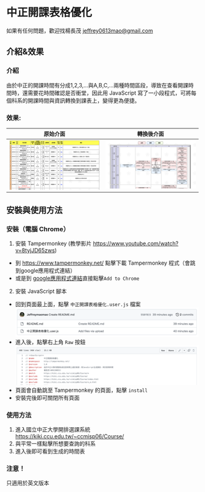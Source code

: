 # 中正開課表格優化

如果有任何問題，歡迎找楊長茂 jeffrey0613mao@gmail.com 

## 介紹&效果
### 介紹
由於中正的開課時間有分成1,2,3,...與A,B,C,...兩種時間區段，導致在查看開課時間時，還需要花時間確認是否衝堂，因此用 JavaScript 寫了一小段程式，可將每個科系的開課時間與資訊轉換到課表上，變得更為便捷。

### 效果:

原始介面                     |  轉換後介面
:-------------------------:|:-------------------------:
![before](https://raw.githubusercontent.com/Jeffreymaomao/figure/main/%E6%88%AA%E5%9C%96%202022-09-05%20%E4%B8%8B%E5%8D%888.03.45.png)  |  ![after](https://raw.githubusercontent.com/Jeffreymaomao/figure/main/%E6%88%AA%E5%9C%96%202022-09-05%20%E4%B8%8B%E5%8D%888.04.23.png)

## 安裝與使用方法

### 安裝（電腦 Chrome）

1. 安裝 Tampermonkey (教學影片 https://www.youtube.com/watch?v=8tyjJD65zws)
  - 到 https://www.tampermonkey.net/ 點擊下載 Tampermonkey 程式（會跳到google應用程式連結）
  - 或是到 [google應用程式連結](https://chrome.google.com/webstore/detail/dhdgffkkebhmkfjojejmpbldmpobfkfo)直接點擊```Add to Chrome```
2. 安裝 JavaScript 腳本
  - 回到頁面最上面，點擊 ```中正開課表格優化.user.js``` 檔案
  ![](https://raw.githubusercontent.com/Jeffreymaomao/figure/main/F5.png) 
  - 進入後，點擊右上角 ```Raw``` 按鈕
  ![](https://raw.githubusercontent.com/Jeffreymaomao/figure/main/F6.png) 
  - 頁面會自動跳至 Tampermonkey 的頁面，點擊 ```install``` 
  - 安裝完後即可關閉所有頁面

### 使用方法
1. 進入國立中正大學開排選課系統 https://kiki.ccu.edu.tw/~ccmisp06/Course/
2. 與平常一樣點擊所想要查詢的科系
3. 進入後即可看到生成的時間表

### 注意！
只適用於英文版本





